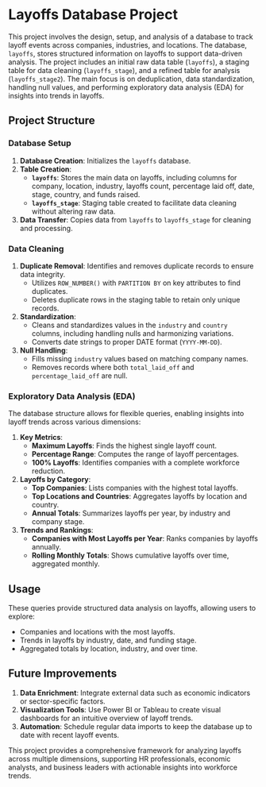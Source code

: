 # Layoffs Database Project

This project involves the design, setup, and analysis of a database to track layoff events across companies, industries, and locations. The database, `layoffs`, stores structured information on layoffs to support data-driven analysis. The project includes an initial raw data table (`layoffs`), a staging table for data cleaning (`layoffs_stage`), and a refined table for analysis (`layoffs_stage2`). The main focus is on deduplication, data standardization, handling null values, and performing exploratory data analysis (EDA) for insights into trends in layoffs.

## Project Structure

### Database Setup
1. **Database Creation**: Initializes the `layoffs` database.
2. **Table Creation**:
   - **`layoffs`**: Stores the main data on layoffs, including columns for company, location, industry, layoffs count, percentage laid off, date, stage, country, and funds raised.
   - **`layoffs_stage`**: Staging table created to facilitate data cleaning without altering raw data.
3. **Data Transfer**: Copies data from `layoffs` to `layoffs_stage` for cleaning and processing.

### Data Cleaning
1. **Duplicate Removal**: Identifies and removes duplicate records to ensure data integrity.
   - Utilizes `ROW_NUMBER()` with `PARTITION BY` on key attributes to find duplicates.
   - Deletes duplicate rows in the staging table to retain only unique records.
2. **Standardization**:
   - Cleans and standardizes values in the `industry` and `country` columns, including handling nulls and harmonizing variations.
   - Converts date strings to proper DATE format (`YYYY-MM-DD`).
3. **Null Handling**:
   - Fills missing `industry` values based on matching company names.
   - Removes records where both `total_laid_off` and `percentage_laid_off` are null.

### Exploratory Data Analysis (EDA)
The database structure allows for flexible queries, enabling insights into layoff trends across various dimensions:

1. **Key Metrics**:
   - **Maximum Layoffs**: Finds the highest single layoff count.
   - **Percentage Range**: Computes the range of layoff percentages.
   - **100% Layoffs**: Identifies companies with a complete workforce reduction.
2. **Layoffs by Category**:
   - **Top Companies**: Lists companies with the highest total layoffs.
   - **Top Locations and Countries**: Aggregates layoffs by location and country.
   - **Annual Totals**: Summarizes layoffs per year, by industry and company stage.
3. **Trends and Rankings**:
   - **Companies with Most Layoffs per Year**: Ranks companies by layoffs annually.
   - **Rolling Monthly Totals**: Shows cumulative layoffs over time, aggregated monthly.

## Usage
These queries provide structured data analysis on layoffs, allowing users to explore:
- Companies and locations with the most layoffs.
- Trends in layoffs by industry, date, and funding stage.
- Aggregated totals by location, industry, and over time.

## Future Improvements
1. **Data Enrichment**: Integrate external data such as economic indicators or sector-specific factors.
2. **Visualization Tools**: Use Power BI or Tableau to create visual dashboards for an intuitive overview of layoff trends.
3. **Automation**: Schedule regular data imports to keep the database up to date with recent layoff events. 

This project provides a comprehensive framework for analyzing layoffs across multiple dimensions, supporting HR professionals, economic analysts, and business leaders with actionable insights into workforce trends.







